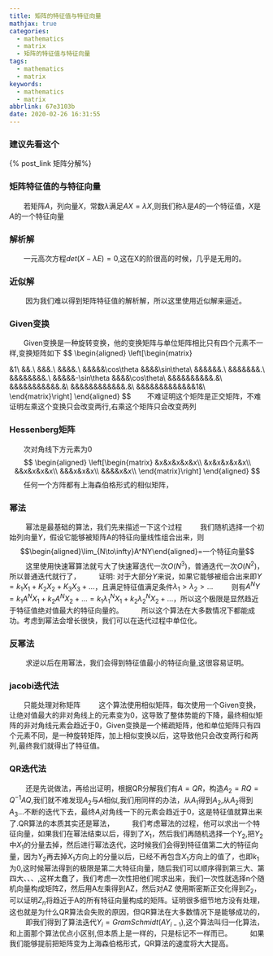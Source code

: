 ```yaml
---
title: 矩阵的特征值与特征向量
mathjax: true
categories:
  - mathematics
  - matrix
  - 矩阵的特征值与特征向量
tags:
  - mathematics
  - matrix
keywords:
  - mathematics
  - matrix
abbrlink: 67e3103b
date: 2020-02-26 16:31:55
---
```

### 建议先看这个
{% post_link 矩阵分解%}

### 矩阵特征值的与特征向量
&emsp;&emsp;若矩阵$A$，列向量$X$，常数$\lambda$满足$AX=\lambda X$,则我们称$\lambda$是$A$的一个特征值，$X$是$A$的一个特征向量

### 解析解
&emsp;&emsp;一元高次方程$det(X-\lambda E)=0$,这在X的阶很高的时候，几乎是无用的。

### 近似解
&emsp;&emsp; 因为我们难以得到矩阵特征值的解析解，所以这里使用近似解来逼近。

<!---more-->

### Given变换
&emsp;&emsp;Given变换是一种旋转变换，他的变换矩阵与单位矩阵相比只有四个元素不一样,变换矩阵如下
$$
\begin{aligned}
\left[\begin{matrix}

&1\\
&&.\\
&&&.\\
&&&&.\\
&&&&&\cos\theta &&&&\sin\theta\\
&&&&&&.\\
&&&&&&&.\\
&&&&&&&&.\\
&&&&&-\sin\theta &&&&\cos\theta\\
&&&&&&&&&&.&\\
&&&&&&&&&&&.&\\
&&&&&&&&&&&&.&\\
&&&&&&&&&&&&&1&\\
\end{matrix}\right]
\end{aligned}
$$
&emsp;&emsp;不难证明这个矩阵是正交矩阵，不难证明左乘这个变换只会改变两行,右乘这个矩阵只会改变两列

### Hessenberg矩阵
&emsp;&emsp;次对角线下方元素为0
$$
\begin{aligned}
\left[\begin{matrix}
&x&x&x&x&x\\
&x&x&x&x&x\\
&&x&x&x&x\\
&&&x&x&x\\
&&&&x&x\\
\end{matrix}\right]
\end{aligned}
$$
&emsp;&emsp;任何一个方阵都有上海森伯格形式的相似矩阵，


### 幂法
&emsp;&emsp; 幂法是最基础的算法，我们先来描述一下这个过程
&emsp;&emsp; 我们随机选择一个初始列向量$Y$，假设它能够被矩阵A的特征向量线性组合出来，则$$\begin{aligned}\lim_{N\to\infty}A^NY\end{aligned}=一个特征向量$$
&emsp;&emsp; 这里使用快速幂算法就亏大了快速幂迭代一次$O(N^3)$，普通迭代一次$O(N^2)$，所以普通迭代就行了，
&emsp;&emsp; 证明: 对于大部分$Y$来说，如果它能够被组合出来即$Y=k_1X_1+K_2X_2+K_3X_3+...$，且满足特征值满足条件$\lambda_1>\lambda_2>...$
&emsp;&emsp; 则有$A^NY=k_1A^NX_1+k_2A^NX_2+...=k_1\lambda_1^NX_1+k_2\lambda_2^NX_2+...$，所以这个极限是显然趋近于特征值绝对值最大的特征向量的。
&emsp;&emsp; 所以这个算法在大多数情况下都能成功。考虑到幂法会增长很快，我们可以在迭代过程中单位化。

### 反幂法 
&emsp;&emsp; 求逆以后在用幂法，我们会得到特征值最小的特征向量,这很容易证明。

### jacobi迭代法
&emsp;&emsp;只能处理对称矩阵
&emsp;&emsp; 这个算法使用相似矩阵，每次使用一个Given变换，让绝对值最大的非对角线上的元素变为0，这导致了整体势能的下降，最终相似矩阵的非对角线元素会趋近于0，Given变换是一个稀疏矩阵，他和单位矩阵只有四个元素不同，是一种旋转矩阵，加上相似变换以后，这导致他只会改变两行和两列,最终我们就得出了特征值。


### QR迭代法
&emsp;&emsp; 还是先说做法，再给出证明，根据QR分解我们有$A=QR$，构造$A_2 = RQ = Q^{-1}AQ$,我们就不难发现$A_2$与$A$相似,我们用同样的办法，从$A_1$得到$A_2$,从$A_2$得到$A_3$...不断的迭代下去，最终$A_i$对角线一下的元素会趋近于0，这是特征值就算出来了.QR算法的本质其实还是幂法，
&emsp;&emsp; 我们考虑幂法的过程，他可以求出一个特征向量，如果我们在幂法结束以后，得到了$X_1$，然后我们再随机选择一个$Y_2$,把$Y_2$中$X_1$的分量去掉，然后进行幂法迭代，这时候我们会得到特征值第二大的特征向量，因为$Y_2$再去掉$X_1$方向上的分量以后，已经不再包含$X_1$方向上的值了，也即$k_1$为0,这时候幂法得到的极限是第二大特征向量，随后我们可以顺序得到第三大、第四大、、、,这样太蠢了，我们考虑一次性把他们呢求出来，我们一次性就选择n个随机向量构成矩阵Z，然后用A左乘得到AZ，然后对AZ
使用斯密斯正交化得到$Z_2$，可以证明$Z_n$将趋近于A的所有特征向量构成的矩阵。证明很多细节地方没有处理，这也就是为什么QR算法会失败的原因，但QR算法在大多数情况下是能够成功的，
&emsp;&emsp; 即我们得到了算法迭代$Y_i=GramSchmidt(AY_{i-1})$,这个算法叫归一化算法，和上面那个算法优点小区别,但本质上是一样的，只是标记不一样而已。
&emsp;&emsp; 如果我们能够提前把矩阵变为上海森伯格形式，QR算法的速度将大大提高。




